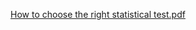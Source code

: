 [How to choose the right statistical test.pdf
](https://github.com/alshehries/Knowledge/blob/92d0ca0796a1ab19b98ee588edd7666d6709c2ad/How%20to%20choose%20the%20right%20statistical%20test.pdf)
